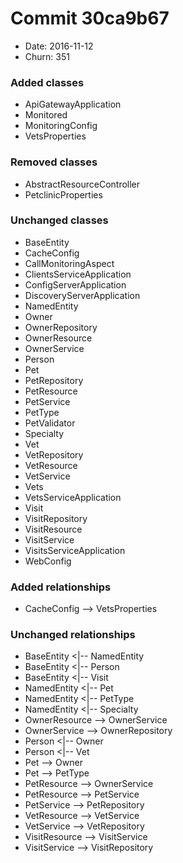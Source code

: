 # Commit 30ca9b67
- Date: 2016-11-12
- Churn: 351
### Added classes
- ApiGatewayApplication
- Monitored
- MonitoringConfig
- VetsProperties
### Removed classes
- AbstractResourceController
- PetclinicProperties
### Unchanged classes
- BaseEntity
- CacheConfig
- CallMonitoringAspect
- ClientsServiceApplication
- ConfigServerApplication
- DiscoveryServerApplication
- NamedEntity
- Owner
- OwnerRepository
- OwnerResource
- OwnerService
- Person
- Pet
- PetRepository
- PetResource
- PetService
- PetType
- PetValidator
- Specialty
- Vet
- VetRepository
- VetResource
- VetService
- Vets
- VetsServiceApplication
- Visit
- VisitRepository
- VisitResource
- VisitService
- VisitsServiceApplication
- WebConfig

### Added relationships
- CacheConfig --> VetsProperties

### Unchanged relationships
- BaseEntity <|-- NamedEntity
- BaseEntity <|-- Person
- BaseEntity <|-- Visit
- NamedEntity <|-- Pet
- NamedEntity <|-- PetType
- NamedEntity <|-- Specialty
- OwnerResource --> OwnerService
- OwnerService --> OwnerRepository
- Person <|-- Owner
- Person <|-- Vet
- Pet --> Owner
- Pet --> PetType
- PetResource --> OwnerService
- PetResource --> PetService
- PetService --> PetRepository
- VetResource --> VetService
- VetService --> VetRepository
- VisitResource --> VisitService
- VisitService --> VisitRepository